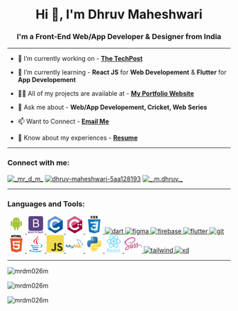 <h1 align="center">Hi 👋, I'm Dhruv Maheshwari</h1>
<h3 align="center">I'm a Front-End Web/App Developer & Designer from India</h3>

---

- 🔭 I’m currently working on - [**The TechPost**](https://react-blog-8fea6.web.app/)

- 🌱 I’m currently learning - **React JS** for **Web Developement** & **Flutter** for **App Developement**

- 👨‍💻 All of my projects are available at - [**My Portfolio Website**](https://dhruv-maheshwari.web.app/)

<!-- - 📝 I regularly write articles on - [**The TechPost**](https://react-blog-8fea6.web.app/) -->

- 💬 Ask me about - **Web/App Developement, Cricket, Web Series**

- 📫 Want to Connect - [**Email Me**](dhruv.maheshwari.0126@gmail.com)

- 📄 Know about my experiences - [**Resume**](https://drive.google.com/file/d/1Tm4E8fFvlgbksqjCanEww-mSSr1QesRn/view)

---

<h3 align="left">Connect with me:</h3>
<p align="left">
<a href="https://twitter.com/_mr_d_m_" target="blank"><img align="center" src="https://raw.githubusercontent.com/rahuldkjain/github-profile-readme-generator/master/src/images/icons/Social/twitter.svg" alt="_mr_d_m_" height="30" width="40" /></a>
<a href="https://linkedin.com/in/dhruv-maheshwari-5aa128193" target="blank"><img align="center" src="https://raw.githubusercontent.com/rahuldkjain/github-profile-readme-generator/master/src/images/icons/Social/linked-in-alt.svg" alt="dhruv-maheshwari-5aa128193" height="30" width="40" /></a>
<a href="https://instagram.com/_.m.dhruv._" target="blank"><img align="center" src="https://raw.githubusercontent.com/rahuldkjain/github-profile-readme-generator/master/src/images/icons/Social/instagram.svg" alt="_.m.dhruv._" height="30" width="40" /></a>
</p>

---

<h3 align="left">Languages and Tools:</h3>
<p align="left"> <a href="https://developer.android.com" target="_blank"> <img src="https://raw.githubusercontent.com/devicons/devicon/master/icons/android/android-original-wordmark.svg" alt="android" width="40" height="40"/> </a> <a href="https://getbootstrap.com" target="_blank"> <img src="https://raw.githubusercontent.com/devicons/devicon/master/icons/bootstrap/bootstrap-plain-wordmark.svg" alt="bootstrap" width="40" height="40"/> </a> <a href="https://www.cprogramming.com/" target="_blank"> <img src="https://raw.githubusercontent.com/devicons/devicon/master/icons/c/c-original.svg" alt="c" width="40" height="40"/> </a> <a href="https://www.w3schools.com/cpp/" target="_blank"> <img src="https://raw.githubusercontent.com/devicons/devicon/master/icons/cplusplus/cplusplus-original.svg" alt="cplusplus" width="40" height="40"/> </a> <a href="https://www.w3schools.com/css/" target="_blank"> <img src="https://raw.githubusercontent.com/devicons/devicon/master/icons/css3/css3-original-wordmark.svg" alt="css3" width="40" height="40"/> </a> <a href="https://dart.dev" target="_blank"> <img src="https://www.vectorlogo.zone/logos/dartlang/dartlang-icon.svg" alt="dart" width="40" height="40"/> </a> <a href="https://www.figma.com/" target="_blank"> <img src="https://www.vectorlogo.zone/logos/figma/figma-icon.svg" alt="figma" width="40" height="40"/> </a> <a href="https://firebase.google.com/" target="_blank"> <img src="https://www.vectorlogo.zone/logos/firebase/firebase-icon.svg" alt="firebase" width="40" height="40"/> </a> <a href="https://flutter.dev" target="_blank"> <img src="https://www.vectorlogo.zone/logos/flutterio/flutterio-icon.svg" alt="flutter" width="40" height="40"/> </a> <a href="https://git-scm.com/" target="_blank"> <img src="https://www.vectorlogo.zone/logos/git-scm/git-scm-icon.svg" alt="git" width="40" height="40"/> </a> <a href="https://www.w3.org/html/" target="_blank"> <img src="https://raw.githubusercontent.com/devicons/devicon/master/icons/html5/html5-original-wordmark.svg" alt="html5" width="40" height="40"/> </a> <a href="https://www.java.com" target="_blank"> <img src="https://raw.githubusercontent.com/devicons/devicon/master/icons/java/java-original.svg" alt="java" width="40" height="40"/> </a> <a href="https://developer.mozilla.org/en-US/docs/Web/JavaScript" target="_blank"> <img src="https://raw.githubusercontent.com/devicons/devicon/master/icons/javascript/javascript-original.svg" alt="javascript" width="40" height="40"/> </a> <a href="https://www.mysql.com/" target="_blank"> <img src="https://raw.githubusercontent.com/devicons/devicon/master/icons/mysql/mysql-original-wordmark.svg" alt="mysql" width="40" height="40"/> </a> <a href="https://www.python.org" target="_blank"> <img src="https://raw.githubusercontent.com/devicons/devicon/master/icons/python/python-original.svg" alt="python" width="40" height="40"/> </a> <a href="https://reactjs.org/" target="_blank"> <img src="https://raw.githubusercontent.com/devicons/devicon/master/icons/react/react-original-wordmark.svg" alt="react" width="40" height="40"/> </a> <a href="https://sass-lang.com" target="_blank"> <img src="https://raw.githubusercontent.com/devicons/devicon/master/icons/sass/sass-original.svg" alt="sass" width="40" height="40"/> </a> <a href="https://tailwindcss.com/" target="_blank"> <img src="https://www.vectorlogo.zone/logos/tailwindcss/tailwindcss-icon.svg" alt="tailwind" width="40" height="40"/> </a> <a href="https://www.adobe.com/products/xd.html" target="_blank"> <img src="https://cdn.worldvectorlogo.com/logos/adobe-xd.svg" alt="xd" width="40" height="40"/> </a> </p>

---

<p><img align="center" src="https://github-readme-stats.vercel.app/api/top-langs?username=mrdm026m&show_icons=true&locale=en&layout=compact&theme=dark" alt="mrdm026m" /></p>

<p><img align="center" src="https://github-readme-stats.vercel.app/api?username=mrdm026m&show_icons=true&locale=en&theme=dark" alt="mrdm026m" /></p>

<p><img align="center" src="https://github-readme-streak-stats.herokuapp.com/?user=mrdm026m&theme=dark" alt="mrdm026m" /></p>
